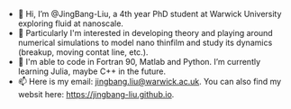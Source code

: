 - 👋 Hi, I’m @JingBang-Liu, a 4th year PhD student at Warwick University exploring fluid at nanoscale.
- 👀 Particularly I'm interested in developing theory and playing around numerical simulations to model nano thinfilm and study its dynamics (breakup, moving contat line, etc.).
- 🌱 I'm able to code in Fortran 90, Matlab and Python. I’m currently learning Julia, maybe C++ in the future.
- 📫 Here is my email: jingbang.liu@warwick.ac.uk. You can also find my websit here: https://jingbang-liu.github.io.

<!---
JingBang-Liu/JingBang-Liu is a ✨ special ✨ repository because its `README.md` (this file) appears on your GitHub profile.
You can click the Preview link to take a look at your changes.
--->
